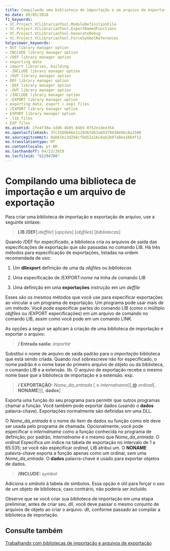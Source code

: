 ```yaml
---
title: Compilando uma biblioteca de importação e um arquivo de exportação
ms.date: 09/05/2018
f1_keywords:
- VC.Project.VCLibrarianTool.ModuleDefinitionFile
- VC.Project.VCLibrarianTool.ExportNamedFunctions
- VC.Project.VCLibrarianTool.GenerateDebug
- VC.Project.VCLibrarianTool.ForceSymbolReferences
helpviewer_keywords:
- OUT library manager option
- INCLUDE library manager option
- /DEF library manager option
- exporting data
- import libraries, building
- -INCLUDE library manager option
- /OUT library manager option
- DEF library manager option
- -DEF library manager option
- -OUT library manager option
- /INCLUDE library manager option
- -EXPORT library manager option
- exporting data, export (.exp) files
- /EXPORT library manager option
- EXPORT library manager option
- .lib files
- EXP files
ms.assetid: 2fe4f30a-1dd6-4b05-84b5-0752e1dee354
ms.openlocfilehash: 37c3169b66e1120dbfdb3a69379430e9bc8a1586
ms.sourcegitcommit: 0ab61bc3d2b6cfbd52a16c6ab2b97a8ea1864f12
ms.translationtype: MT
ms.contentlocale: pt-BR
ms.lasthandoff: 04/23/2019
ms.locfileid: "62294780"
---
```

# <a name="building-an-import-library-and-export-file"></a>Compilando uma biblioteca de importação e um arquivo de exportação

Para criar uma biblioteca de importação e exportação de arquivo, use a seguinte sintaxe:

> **LIB /DEF**[**:**<em>deffile</em>] [*opções*] [*objfiles*] [*bibliotecas*]

Quando /DEF for especificado, a biblioteca cria os arquivos de saída das especificações de exportação que são passadas no comando LIB. Há três métodos para especificação de exportações, listadas na ordem recomendada de uso:

1. Um **dllexport** definição de uma da *objfiles* ou *bibliotecas*

1. Uma especificação de /EXPORT:*nome* na linha de comando LIB

1. Uma definição em uma **exportações** instrução em um *deffile*

Esses são os mesmos métodos que você use para especificar exportações ao vincular a um programa de exportação. Um programa pode usar mais de um método. Você pode especificar partes do comando LIB (como o múltiplo *objfiles* ou /EXPORT especificações) em um arquivo de comando no comando LIB, assim como você pode em um comando LINK.

As opções a seguir se aplicam à criação de uma biblioteca de importação e exportar o arquivo:

> **/ Entrada saída:** *importar*

Substitui o nome de arquivo de saída padrão para o *importação* biblioteca que está sendo criada. Quando /out sobrescreve não for especificado, o nome padrão é o nome base do primeiro arquivo de objeto ou da biblioteca, o comando LIB e a extensão. lib. O arquivo de exportação recebe o mesmo nome base que a biblioteca de importação e a extensão. exp.

> **/ EXPORTAÇÃO:** *Nome_da_entrada* \[ **=** *internalname*]\[,**\@** <em>ordinal</em>\[, **NONAME**]]\[, **dados**]

Exporta uma função do seu programa para permitir que outros programas chamar a função. Você também pode exportar dados (usando o **dados** palavra-chave). Exportações normalmente são definidas em uma DLL.

O *Nome_da_entrada* é o nome do item de dados ou função como ele deve ser usada pelo programa de chamada. Opcionalmente, você pode especificar o *internalname* como a função conhecida no programa de definição; por padrão, *internalname* é o mesmo que *Nome_da_entrada*. O *ordinal* Especifica um índice na tabela de exportação no intervalo de 1 a 65.535; se você não especificar *ordinal*, LIB atribui um. O **NONAME** palavra-chave exporta a função apenas como um ordinal, sem uma *Nome_da_entrada*. O **dados** palavra-chave é usado para exportar objetos de dados.

> **/INCLUDE:** *symbol*

Adiciona o *símbolo* à tabela de símbolos. Essa opção é útil para forçar o uso de um objeto de biblioteca, caso contrário, não poderia ser incluído.

Observe que se você criar sua biblioteca de importação em uma etapa preliminar, antes de criar seu. dll, você deve passar o mesmo conjunto de arquivos de objeto ao criar o arquivo. dll, conforme passado ao compilar a biblioteca de importação.

## <a name="see-also"></a>Consulte também

[Trabalhando com bibliotecas de importação e arquivos de exportação](working-with-import-libraries-and-export-files.md)
